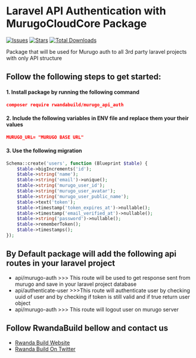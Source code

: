 # Laravel API Authentication with MurugoCloudCore Package

[![Issues](https://img.shields.io/github/issues/RWBuild/package_MurugoAuth_API-Laravel.svg?style=flat-square)](https://github.com/RWBuild/package_MurugoAuth_API-Laravel/issues)
[![Stars](https://img.shields.io/github/stars/RWBuild/package_MurugoAuth_API-Laravel.svg?style=flat-square)](https://github.com/RWBuild/package_MurugoAuth_API-Laravel/stargazers)
[![Total Downloads](https://img.shields.io/packagist/dt/rwandabuild/murugo_api_auth.svg?style=flat-square)](https://packagist.org/packages/rwandabuild/murugo_api_auth)

Package that will be used for Murugo auth to all 3rd party laravel projects with only API structure

## Follow the following steps to get started:

#### 1. Install package by running the following command

```json
composer require rwandabuild/murugo_api_auth
```

#### 2. Include the following variables in ENV file and replace them your their values
```json
MURUGO_URL= "MURUGO BASE URL"
```

#### 3. Use the following migration
```php
Schema::create('users', function (Blueprint $table) {
    $table->bigIncrements('id');
    $table->string('name');
    $table->string('email')->unique();
    $table->string('murugo_user_id');
    $table->string('murugo_user_avatar');
    $table->string('murugo_user_public_name');
    $table->text('token');
    $table->timestamp('token_expires_at')->nullable();
    $table->timestamp('email_verified_at')->nullable();
    $table->string('password')->nullable();
    $table->rememberToken();
    $table->timestamps();
});
```
## By Default package will add the following api routes in your laravel project

- api/murugo-auth >>> This route will be used to get response sent from murugo and save in your laravel project database
- api/authenticate-user >>>This route will authenticate user by checking uuid of user and by checking if token is still valid and if true return user object
- api/murugo-auth >>> This route will logout user on murugo server
## Follow RwandaBuild bellow and contact us

- [Rwanda Build Website](https://rwandabuildprogram.com/)
- [Rwanda Build On Twitter](https://twitter.com/RwandaBuild)